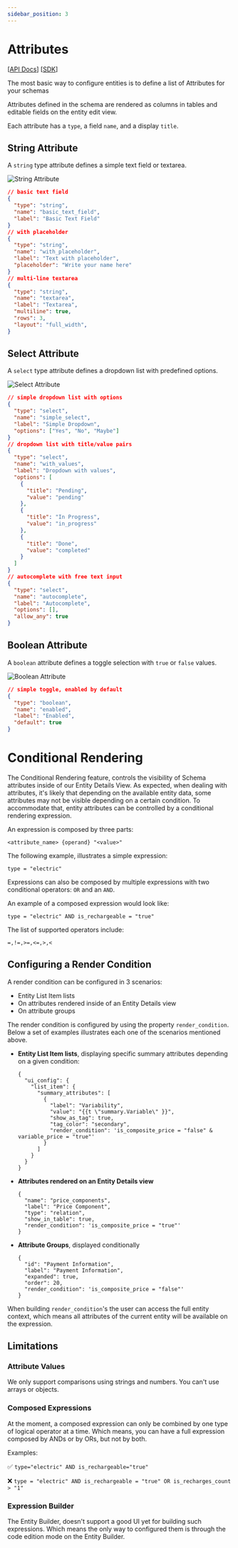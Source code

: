 ```yaml
---
sidebar_position: 3
---
```


# Attributes

[[API Docs](/api/entity/#tag/Schemas)]
[[SDK](https://www.npmjs.com/package/@epilot/entity-client)]

The most basic way to configure entities is to define a list of Attributes for your schemas

Attributes defined in the schema are rendered as columns in tables and editable fields on the entity edit view.

Each attribute has a `type`, a field `name`, and a display `title`.

## String Attribute

A `string` type attribute defines a simple text field or textarea.

![String Attribute](/img/attribute-string.png)

```json
// basic text field
{
  "type": "string",
  "name": "basic_text_field",
  "label": "Basic Text Field"
}
// with placeholder
{
  "type": "string",
  "name": "with_placeholder",
  "label": "Text with placeholder",
  "placeholder": "Write your name here"
}
// multi-line textarea
{
  "type": "string",
  "name": "textarea",
  "label": "Textarea",
  "multiline": true,
  "rows": 3,
  "layout": "full_width",
}
```

## Select Attribute

A `select` type attribute defines a dropdown list with predefined options.

![Select Attribute](/img/attribute-select.png)

```json
// simple dropdown list with options
{
  "type": "select",
  "name": "simple_select",
  "label": "Simple Dropdown",
  "options": ["Yes", "No", "Maybe"]
}
// dropdown list with title/value pairs
{
  "type": "select",
  "name": "with_values",
  "label": "Dropdown with values",
  "options": [
    {
      "title": "Pending",
      "value": "pending"
    },
    {
      "title": "In Progress",
      "value": "in_progress"
    },
    {
      "title": "Done",
      "value": "completed"
    }
  ]
}
// autocomplete with free text input
{
  "type": "select",
  "name": "autocomplete",
  "label": "Autocomplete",
  "options": [],
  "allow_any": true
}
```

## Boolean Attribute

A `boolean` attribute defines a toggle selection with `true` or `false` values.

![Boolean Attribute](/img/attribute-boolean.png)

```json
// simple toggle, enabled by default
{
  "type": "boolean",
  "name": "enabled",
  "label": "Enabled",
  "default": true
}
```

# Conditional Rendering

The Conditional Rendering feature, controls the visibility of Schema attributes inside of our Entity Details View. As expected, when dealing with attributes, it's likely that depending on the available entity data, some attributes may not be visible depending on a certain condition. To accommodate that, entity attributes can be controlled by a conditional rendering expression. 

An expression is composed by three parts:

```
<attribute_name> {operand} "<value>"
```

The following example, illustrates a simple expression:

```
type = "electric"
```

Expressions can also be composed by multiple expressions with two conditional operators: `OR` and an `AND`.

An example of a composed expression would look like:

```
type = "electric" AND is_rechargeable = "true"
```

The list of supported operators include:

```
=,!=,>=,<=,>,<
```

## Configuring a Render Condition

A render condition can be configured in 3 scenarios:

- Entity List Item lists
- On attributes rendered inside of an Entity Details view
- On attribute groups

The render condition is configured by using the property `render_condition`. Below a set of examples illustrates each one of the scenarios mentioned above.

- **Entity List Item lists**, displaying specific summary attributes depending on a given condition:

  ```
  {
    "ui_config": {
      "list_item": {
        "summary_attributes": [
          {
            "label": "Variability",
            "value": "{{t \"summary.Variable\" }}",
            "show_as_tag": true,
            "tag_color": "secondary",
            "render_condition": 'is_composite_price = "false" & variable_price = "true"'
          }
        ]
      }
    }
  }
  ```
  
- **Attributes rendered on an Entity Details view**

  ```
  {
    "name": "price_components",
    "label": "Price Component",
    "type": "relation",
    "show_in_table": true,
    "render_condition": 'is_composite_price = "true"'
  }  
  ```

- **Attribute Groups**, displayed conditionally

  ```
  {
    "id": "Payment Information",
    "label": "Payment Information",
    "expanded": true,
    "order": 20,
    "render_condition": 'is_composite_price = "false"'
  }
  ```
  
When building `render_condition`'s the user can access the full entity context, which means all attributes of the current entity will be available on the expression.

## Limitations

### Attribute Values

We only support comparisons using strings and numbers. You can't use arrays or objects.

### Composed Expressions

At the moment, a composed expression can only be combined by one type of logical operator at a time. Which means, you can have a full expression composed by ANDs or by ORs, but not by both.

Examples:

✅ `type="electric" AND is_rechargeable="true"`

❌ `type = "electric" AND is_rechargeable = "true" OR is_recharges_count > "1"`

### Expression Builder

The Entity Builder, doesn't support a good UI yet for building such expressions. Which means the only way to configured them is through the code edition mode on the Entity Builder.
